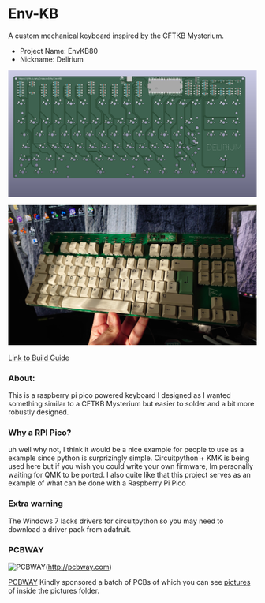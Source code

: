 # Env-KB
 A custom mechanical keyboard inspired by the CFTKB Mysterium.
 
- Project Name: EnvKB80
- Nickname: Delirium

![Front](_docs/KBFront.png?raw=true "Front of PCB")

![Rev0 Build](_pictures/Rev.0/Built/DSC_0826.JPG)

[Link to Build Guide](_docs/EnvKB-BuildGuide.pdf)


### About:
This is a raspberry pi pico powered keyboard I designed as I wanted something similar to a CFTKB Mysterium but easier to solder and a bit more robustly designed.

### Why a RPI Pico?
uh well why not, I think it would be a nice example for people to use as a example since python is surprizingly simple.
Circuitpython + KMK is being used here but if you wish you could write your own firmware, Im personally waiting for QMK to be ported.
I also quite like that this project serves as an example of what can be done with a Raspberry Pi Pico

### Extra warning
The Windows 7 lacks drivers for circuitpython so you may need to download a driver pack from adafruit.

### PCBWAY

![PCBWAY](https://4.bp.blogspot.com/-sn_1frB-tto/W_eevs6kyzI/AAAAAAAANhE/ZPlkvH6ysTAMuBJlbtYsSxkC28xaRrZugCLcBGAs/s1600/PCBWay%2BTlogo.png)(http://pcbway.com)

[PCBWAY](http://pcbway.com) Kindly sponsored a batch of PCBs of which you can see [pictures](_pictures/Hotswap/) of inside the pictures folder.
